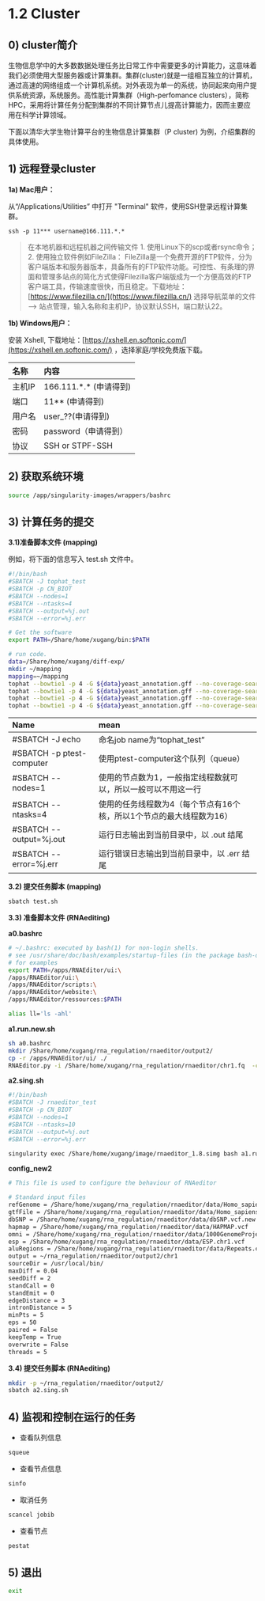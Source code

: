 # 1.2 Cluster

## 0\) cluster简介

生物信息学中的大多数数据处理任务比日常工作中需要更多的计算能力，这意味着我们必须使用大型服务器或计算集群。集群\(cluster\)就是一组相互独立的计算机，通过高速的网络组成一个计算机系统。对外表现为单一的系统，协同起来向用户提供系统资源，系统服务。高性能计算集群（High-perfomance clusters），简称HPC，采用将计算任务分配到集群的不同计算节点儿提高计算能力，因而主要应用在科学计算领域。

下面以清华大学生物计算平台的生物信息计算集群（P cluster\) 为例，介绍集群的具体使用。

## 1\) 远程登录cluster

**1a\) Mac用户：**

从“/Applications⁩/⁨Utilities” 中打开 "Terminal" 软件，使用SSH登录远程计算集群。

`ssh -p 11*** username@166.111.*.*`

> 在本地机器和远程机器之间传输文件 1. 使用Linux下的scp或者rsync命令； 2. 使用独立软件例如FileZilla： FileZilla是一个免费开源的FTP软件，分为客户端版本和服务器版本，具备所有的FTP软件功能。可控性、有条理的界面和管理多站点的简化方式使得Filezilla客户端版成为一个方便高效的FTP客户端工具，传输速度很快，而且稳定。下载地址：[https://www.filezilla.cn/](https://www.filezilla.cn/) 选择导航菜单的文件 --&gt; 站点管理，输入名称和主机IP，协议默认SSH，端口默认22。

**1b\) Windows用户：**

安装 Xshell, 下载地址：[https://xshell.en.softonic.com/](https://xshell.en.softonic.com/) ，选择家庭/学校免费版下载。

| 名称 | 内容 |
| :--- | :--- |
| 主机IP | 166.111.\*.\* \(申请得到\) |
| 端口 | 11\*\* \(申请得到\) |
| 用户名 | user\_??\(申请得到\) |
| 密码 | password（申请得到） |
| 协议 | SSH or STPF-SSH |

## 2\) 获取系统环境

```bash
source /app/singularity-images/wrappers/bashrc
```

## 3\) 计算任务的提交

**3.1\)准备脚本文件 (mapping)**

例如，将下面的信息写入 test.sh 文件中。

```bash
#!/bin/bash
#SBATCH -J tophat_test
#SBATCH -p CN_BIOT 
#SBATCH --nodes=1
#SBATCH --ntasks=4
#SBATCH --output=%j.out
#SBATCH --error=%j.err

# Get the software
export PATH=/Share/home/xugang/bin:$PATH

# run code.
data=/Share/home/xugang/diff-exp/
mkdir ~/mapping
mapping=~/mapping
tophat --bowtie1 -p 4 -G ${data}yeast_annotation.gff --no-coverage-search -o ${mapping}/wt1_thout ${data}bowtie_index/YeastGenome ${data}Raw_reads_10k/wt1.fq
tophat --bowtie1 -p 4 -G ${data}yeast_annotation.gff --no-coverage-search -o ${mapping}/wt2_thout ${data}bowtie_index/YeastGenome ${data}Raw_reads_10k/wt2.fq
tophat --bowtie1 -p 4 -G ${data}yeast_annotation.gff --no-coverage-search -o ${mapping}/wt1X_thout ${data}bowtie_index/YeastGenome ${data}Raw_reads_10k/wt1X.fq
tophat --bowtie1 -p 4 -G ${data}yeast_annotation.gff --no-coverage-search -o ${mapping}/wt2X_thout ${data}bowtie_index/YeastGenome ${data}Raw_reads_10k/wt2X.fq

```

| Name | mean |
| :--- | :--- |
| \#SBATCH -J echo | 命名job name为“tophat\_test” |
| \#SBATCH -p ptest-computer | 使用ptest-computer这个队列（queue） |
| \#SBATCH --nodes=1 | 使用的节点数为1，一般指定线程数就可以，所以一般可以不用这一行 |
| \#SBATCH --ntasks=4 | 使用的任务线程数为4（每个节点有16个核，所以1个节点的最大线程数为16） |
| \#SBATCH --output=%j.out | 运行日志输出到当前目录中，以 .out 结尾 |
| \#SBATCH --error=%j.err | 运行错误日志输出到当前目录中，以 .err 结尾 |

**3.2\) 提交任务脚本 (mapping)**

```bash
sbatch test.sh
```

**3.3\) 准备脚本文件 (RNAediting)**

**a0.bashrc**

```sh
# ~/.bashrc: executed by bash(1) for non-login shells.
# see /usr/share/doc/bash/examples/startup-files (in the package bash-doc)
# for examples
export PATH=/apps/RNAEditor/ui:\
/apps/RNAEditor/ui:\
/apps/RNAEditor/scripts:\
/apps/RNAEditor/website:\
/apps/RNAEditor/ressources:$PATH

alias ll='ls -ahl'
```

**a1.run.new.sh**

```sh
sh a0.bashrc
mkdir /Share/home/xugang/rna_regulation/rnaeditor/output2/
cp -r /apps/RNAEditor/ui/ ./
RNAEditor.py -i /Share/home/xugang/rna_regulation/rnaeditor/chr1.fq  -c /Share/home/xugang/rna_regulation/rnaeditor/config_new2
```

**a2.sing.sh**

```sh
#!/bin/bash
#SBATCH -J rnaeditor_test
#SBATCH -p CN_BIOT 
#SBATCH --nodes=1
#SBATCH --ntasks=10
#SBATCH --output=%j.out
#SBATCH --error=%j.err

singularity exec /Share/home/xugang/image/rnaeditor_1.8.simg bash a1.run.new.sh

```

**config_new2**

```sh
# This file is used to configure the behaviour of RNAeditor

# Standard input files
refGenome = /Share/home/xugang/rna_regulation/rnaeditor/data/Homo_sapiens.GRCh38.ch1.fa
gtfFile = /Share/home/xugang/rna_regulation/rnaeditor/data/Homo_sapiens.GRCh38.chr1.gtf
dbSNP = /Share/home/xugang/rna_regulation/rnaeditor/data/dbSNP.vcf.new
hapmap = /Share/home/xugang/rna_regulation/rnaeditor/data/HAPMAP.vcf
omni = /Share/home/xugang/rna_regulation/rnaeditor/data/1000GenomeProject.vcf
esp = /Share/home/xugang/rna_regulation/rnaeditor/data/ESP.chr1.vcf
aluRegions = /Share/home/xugang/rna_regulation/rnaeditor/data/Repeats.chr1.bed
output = ~/rna_regulation/rnaeditor/output2/chr1
sourceDir = /usr/local/bin/
maxDiff = 0.04
seedDiff = 2
standCall = 0
standEmit = 0
edgeDistance = 3
intronDistance = 5
minPts = 5
eps = 50
paired = False
keepTemp = True
overwrite = False
threads = 5

```

**3.4\) 提交任务脚本 (RNAediting)**

```bash
mkdir -p ~/rna_regulation/rnaeditor/output2/
sbatch a2.sing.sh
```

## 4\) 监视和控制在运行的任务

* 查看队列信息

```bash
squeue
```

* 查看节点信息

```bash
sinfo
```

* 取消任务

```bash
scancel jobib
```

* 查看节点

```bash
pestat
```

## 5\) 退出

```bash
exit
```

